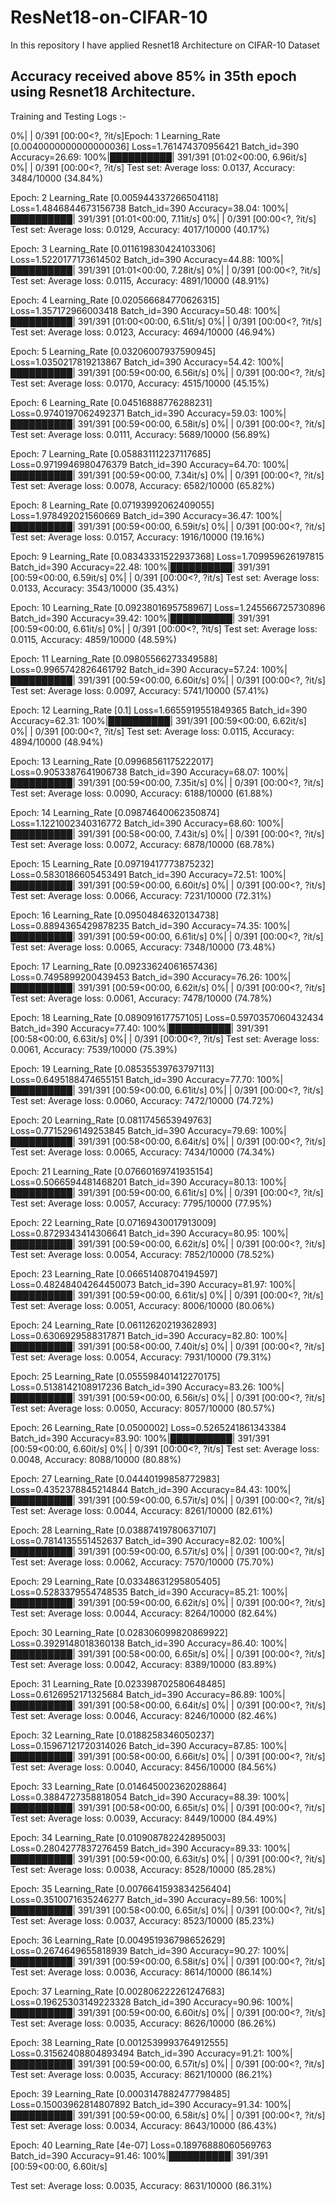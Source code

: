 # ResNet18-on-CIFAR-10
In this repository I have applied Resnet18 Architecture on CIFAR-10 Dataset

## Accuracy received above 85% in 35th epoch using Resnet18 Architecture.

Training and Testing Logs :-

 0%|          | 0/391 [00:00<?, ?it/s]Epoch: 1 Learning_Rate [0.0040000000000000036]
Loss=1.761474370956421 Batch_id=390 Accuracy=26.69: 100%|██████████| 391/391 [01:02<00:00,  6.96it/s]
  0%|          | 0/391 [00:00<?, ?it/s]
Test set: Average loss: 0.0137, Accuracy: 3484/10000 (34.84%)

Epoch: 2 Learning_Rate [0.005944337266504118]
Loss=1.4846844673156738 Batch_id=390 Accuracy=38.04: 100%|██████████| 391/391 [01:01<00:00,  7.11it/s]
  0%|          | 0/391 [00:00<?, ?it/s]
Test set: Average loss: 0.0129, Accuracy: 4017/10000 (40.17%)

Epoch: 3 Learning_Rate [0.011619830424103306]
Loss=1.5220177173614502 Batch_id=390 Accuracy=44.88: 100%|██████████| 391/391 [01:01<00:00,  7.28it/s]
  0%|          | 0/391 [00:00<?, ?it/s]
Test set: Average loss: 0.0115, Accuracy: 4891/10000 (48.91%)

Epoch: 4 Learning_Rate [0.020566684770626315]
Loss=1.357172966003418 Batch_id=390 Accuracy=50.48: 100%|██████████| 391/391 [01:00<00:00,  6.51it/s]
  0%|          | 0/391 [00:00<?, ?it/s]
Test set: Average loss: 0.0123, Accuracy: 4694/10000 (46.94%)

Epoch: 5 Learning_Rate [0.03206007937590945]
Loss=1.0350217819213867 Batch_id=390 Accuracy=54.42: 100%|██████████| 391/391 [00:59<00:00,  6.56it/s]
  0%|          | 0/391 [00:00<?, ?it/s]
Test set: Average loss: 0.0170, Accuracy: 4515/10000 (45.15%)

Epoch: 6 Learning_Rate [0.04516888776288231]
Loss=0.9740197062492371 Batch_id=390 Accuracy=59.03: 100%|██████████| 391/391 [00:59<00:00,  6.58it/s]
  0%|          | 0/391 [00:00<?, ?it/s]
Test set: Average loss: 0.0111, Accuracy: 5689/10000 (56.89%)

Epoch: 7 Learning_Rate [0.058831112237117685]
Loss=0.9719946980476379 Batch_id=390 Accuracy=64.70: 100%|██████████| 391/391 [00:59<00:00,  7.34it/s]
  0%|          | 0/391 [00:00<?, ?it/s]
Test set: Average loss: 0.0078, Accuracy: 6582/10000 (65.82%)

Epoch: 8 Learning_Rate [0.07193992062409055]
Loss=1.978492021560669 Batch_id=390 Accuracy=36.47: 100%|██████████| 391/391 [00:59<00:00,  6.59it/s]
  0%|          | 0/391 [00:00<?, ?it/s]
Test set: Average loss: 0.0157, Accuracy: 1916/10000 (19.16%)

Epoch: 9 Learning_Rate [0.08343331522937368]
Loss=1.709959626197815 Batch_id=390 Accuracy=22.48: 100%|██████████| 391/391 [00:59<00:00,  6.59it/s]
  0%|          | 0/391 [00:00<?, ?it/s]
Test set: Average loss: 0.0133, Accuracy: 3543/10000 (35.43%)

Epoch: 10 Learning_Rate [0.0923801695758967]
Loss=1.245566725730896 Batch_id=390 Accuracy=39.42: 100%|██████████| 391/391 [00:59<00:00,  6.61it/s]
  0%|          | 0/391 [00:00<?, ?it/s]
Test set: Average loss: 0.0115, Accuracy: 4859/10000 (48.59%)

Epoch: 11 Learning_Rate [0.09805566273349588]
Loss=0.9965742826461792 Batch_id=390 Accuracy=57.24: 100%|██████████| 391/391 [00:59<00:00,  6.60it/s]
  0%|          | 0/391 [00:00<?, ?it/s]
Test set: Average loss: 0.0097, Accuracy: 5741/10000 (57.41%)

Epoch: 12 Learning_Rate [0.1]
Loss=1.6655919551849365 Batch_id=390 Accuracy=62.31: 100%|██████████| 391/391 [00:59<00:00,  6.62it/s]
  0%|          | 0/391 [00:00<?, ?it/s]
Test set: Average loss: 0.0115, Accuracy: 4894/10000 (48.94%)

Epoch: 13 Learning_Rate [0.09968561175222017]
Loss=0.9053387641906738 Batch_id=390 Accuracy=68.07: 100%|██████████| 391/391 [00:59<00:00,  7.35it/s]
  0%|          | 0/391 [00:00<?, ?it/s]
Test set: Average loss: 0.0090, Accuracy: 6188/10000 (61.88%)

Epoch: 14 Learning_Rate [0.09874640062350874]
Loss=1.1221002340316772 Batch_id=390 Accuracy=68.60: 100%|██████████| 391/391 [00:58<00:00,  7.43it/s]
  0%|          | 0/391 [00:00<?, ?it/s]
Test set: Average loss: 0.0072, Accuracy: 6878/10000 (68.78%)

Epoch: 15 Learning_Rate [0.09719417773875232]
Loss=0.5830186605453491 Batch_id=390 Accuracy=72.51: 100%|██████████| 391/391 [00:59<00:00,  6.60it/s]
  0%|          | 0/391 [00:00<?, ?it/s]
Test set: Average loss: 0.0066, Accuracy: 7231/10000 (72.31%)

Epoch: 16 Learning_Rate [0.09504846320134738]
Loss=0.8894365429878235 Batch_id=390 Accuracy=74.35: 100%|██████████| 391/391 [00:59<00:00,  6.61it/s]
  0%|          | 0/391 [00:00<?, ?it/s]
Test set: Average loss: 0.0065, Accuracy: 7348/10000 (73.48%)

Epoch: 17 Learning_Rate [0.09233624061657436]
Loss=0.7495899200439453 Batch_id=390 Accuracy=76.26: 100%|██████████| 391/391 [00:59<00:00,  6.62it/s]
  0%|          | 0/391 [00:00<?, ?it/s]
Test set: Average loss: 0.0061, Accuracy: 7478/10000 (74.78%)

Epoch: 18 Learning_Rate [0.089091617757105]
Loss=0.5970357060432434 Batch_id=390 Accuracy=77.40: 100%|██████████| 391/391 [00:58<00:00,  6.63it/s]
  0%|          | 0/391 [00:00<?, ?it/s]
Test set: Average loss: 0.0061, Accuracy: 7539/10000 (75.39%)

Epoch: 19 Learning_Rate [0.08535539763797113]
Loss=0.6495188474655151 Batch_id=390 Accuracy=77.70: 100%|██████████| 391/391 [00:59<00:00,  6.61it/s]
  0%|          | 0/391 [00:00<?, ?it/s]
Test set: Average loss: 0.0060, Accuracy: 7472/10000 (74.72%)

Epoch: 20 Learning_Rate [0.0811745653949763]
Loss=0.7715296149253845 Batch_id=390 Accuracy=79.69: 100%|██████████| 391/391 [00:58<00:00,  6.64it/s]
  0%|          | 0/391 [00:00<?, ?it/s]
Test set: Average loss: 0.0065, Accuracy: 7434/10000 (74.34%)

Epoch: 21 Learning_Rate [0.07660169741935154]
Loss=0.5066594481468201 Batch_id=390 Accuracy=80.13: 100%|██████████| 391/391 [00:59<00:00,  6.61it/s]
  0%|          | 0/391 [00:00<?, ?it/s]
Test set: Average loss: 0.0057, Accuracy: 7795/10000 (77.95%)

Epoch: 22 Learning_Rate [0.07169430017913009]
Loss=0.8729343414306641 Batch_id=390 Accuracy=80.95: 100%|██████████| 391/391 [00:59<00:00,  6.62it/s]
  0%|          | 0/391 [00:00<?, ?it/s]
Test set: Average loss: 0.0054, Accuracy: 7852/10000 (78.52%)

Epoch: 23 Learning_Rate [0.06651408704194597]
Loss=0.48248404264450073 Batch_id=390 Accuracy=81.97: 100%|██████████| 391/391 [00:59<00:00,  6.61it/s]
  0%|          | 0/391 [00:00<?, ?it/s]
Test set: Average loss: 0.0051, Accuracy: 8006/10000 (80.06%)

Epoch: 24 Learning_Rate [0.06112620219362893]
Loss=0.6306929588317871 Batch_id=390 Accuracy=82.80: 100%|██████████| 391/391 [00:58<00:00,  7.40it/s]
  0%|          | 0/391 [00:00<?, ?it/s]
Test set: Average loss: 0.0054, Accuracy: 7931/10000 (79.31%)

Epoch: 25 Learning_Rate [0.055598401412270175]
Loss=0.5138142108917236 Batch_id=390 Accuracy=83.26: 100%|██████████| 391/391 [00:59<00:00,  6.56it/s]
  0%|          | 0/391 [00:00<?, ?it/s]
Test set: Average loss: 0.0050, Accuracy: 8057/10000 (80.57%)

Epoch: 26 Learning_Rate [0.0500002]
Loss=0.5265241861343384 Batch_id=390 Accuracy=83.90: 100%|██████████| 391/391 [00:59<00:00,  6.60it/s]
  0%|          | 0/391 [00:00<?, ?it/s]
Test set: Average loss: 0.0048, Accuracy: 8088/10000 (80.88%)

Epoch: 27 Learning_Rate [0.04440199858772983]
Loss=0.4352378845214844 Batch_id=390 Accuracy=84.43: 100%|██████████| 391/391 [00:59<00:00,  6.57it/s]
  0%|          | 0/391 [00:00<?, ?it/s]
Test set: Average loss: 0.0044, Accuracy: 8261/10000 (82.61%)

Epoch: 28 Learning_Rate [0.03887419780637107]
Loss=0.7814135551452637 Batch_id=390 Accuracy=82.02: 100%|██████████| 391/391 [00:59<00:00,  6.57it/s]
  0%|          | 0/391 [00:00<?, ?it/s]
Test set: Average loss: 0.0062, Accuracy: 7570/10000 (75.70%)

Epoch: 29 Learning_Rate [0.03348631295805405]
Loss=0.5283379554748535 Batch_id=390 Accuracy=85.21: 100%|██████████| 391/391 [00:59<00:00,  6.62it/s]
  0%|          | 0/391 [00:00<?, ?it/s]
Test set: Average loss: 0.0044, Accuracy: 8264/10000 (82.64%)

Epoch: 30 Learning_Rate [0.028306099820869922]
Loss=0.3929148018360138 Batch_id=390 Accuracy=86.40: 100%|██████████| 391/391 [00:58<00:00,  6.65it/s]
  0%|          | 0/391 [00:00<?, ?it/s]
Test set: Average loss: 0.0042, Accuracy: 8389/10000 (83.89%)

Epoch: 31 Learning_Rate [0.023398702580648485]
Loss=0.6126952171325684 Batch_id=390 Accuracy=86.89: 100%|██████████| 391/391 [00:58<00:00,  6.64it/s]
  0%|          | 0/391 [00:00<?, ?it/s]
Test set: Average loss: 0.0046, Accuracy: 8246/10000 (82.46%)

Epoch: 32 Learning_Rate [0.0188258346050237]
Loss=0.15967121720314026 Batch_id=390 Accuracy=87.85: 100%|██████████| 391/391 [00:58<00:00,  6.66it/s]
  0%|          | 0/391 [00:00<?, ?it/s]
Test set: Average loss: 0.0040, Accuracy: 8456/10000 (84.56%)

Epoch: 33 Learning_Rate [0.014645002362028864]
Loss=0.3884727358818054 Batch_id=390 Accuracy=88.39: 100%|██████████| 391/391 [00:58<00:00,  6.65it/s]
  0%|          | 0/391 [00:00<?, ?it/s]
Test set: Average loss: 0.0039, Accuracy: 8449/10000 (84.49%)

Epoch: 34 Learning_Rate [0.010908782242895003]
Loss=0.2804277837276459 Batch_id=390 Accuracy=89.33: 100%|██████████| 391/391 [00:59<00:00,  6.63it/s]
  0%|          | 0/391 [00:00<?, ?it/s]
Test set: Average loss: 0.0038, Accuracy: 8528/10000 (85.28%)

Epoch: 35 Learning_Rate [0.0076641593834256404]
Loss=0.3510071635246277 Batch_id=390 Accuracy=89.56: 100%|██████████| 391/391 [00:58<00:00,  6.65it/s]
  0%|          | 0/391 [00:00<?, ?it/s]
Test set: Average loss: 0.0037, Accuracy: 8523/10000 (85.23%)

Epoch: 36 Learning_Rate [0.004951936798652629]
Loss=0.2674649655818939 Batch_id=390 Accuracy=90.27: 100%|██████████| 391/391 [00:59<00:00,  6.58it/s]
  0%|          | 0/391 [00:00<?, ?it/s]
Test set: Average loss: 0.0036, Accuracy: 8614/10000 (86.14%)

Epoch: 37 Learning_Rate [0.002806222261247683]
Loss=0.19625303149223328 Batch_id=390 Accuracy=90.96: 100%|██████████| 391/391 [00:59<00:00,  6.60it/s]
  0%|          | 0/391 [00:00<?, ?it/s]
Test set: Average loss: 0.0035, Accuracy: 8626/10000 (86.26%)

Epoch: 38 Learning_Rate [0.0012539993764912555]
Loss=0.31562408804893494 Batch_id=390 Accuracy=91.21: 100%|██████████| 391/391 [00:59<00:00,  6.57it/s]
  0%|          | 0/391 [00:00<?, ?it/s]
Test set: Average loss: 0.0035, Accuracy: 8621/10000 (86.21%)

Epoch: 39 Learning_Rate [0.0003147882477798485]
Loss=0.15003962814807892 Batch_id=390 Accuracy=91.34: 100%|██████████| 391/391 [00:59<00:00,  6.58it/s]
  0%|          | 0/391 [00:00<?, ?it/s]
Test set: Average loss: 0.0034, Accuracy: 8643/10000 (86.43%)

Epoch: 40 Learning_Rate [4e-07]
Loss=0.18976888060569763 Batch_id=390 Accuracy=91.46: 100%|██████████| 391/391 [00:59<00:00,  6.60it/s]

Test set: Average loss: 0.0035, Accuracy: 8631/10000 (86.31%)
